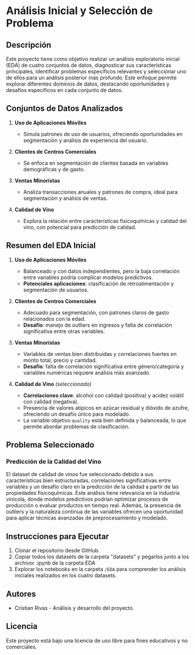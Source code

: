 # Análisis Inicial y Selección de Problema

## Descripción  
Este proyecto tiene como objetivo realizar un análisis exploratorio inicial (EDA) de cuatro conjuntos de datos, diagnosticar sus características principales, identificar problemas específicos relevantes y seleccionar uno de ellos para un análisis posterior más profundo. Este enfoque permite explorar diferentes dominios de datos, destacando oportunidades y desafíos específicos en cada conjunto de datos.

## Conjuntos de Datos Analizados  
1. **Uso de Aplicaciones Móviles**  
   - Simula patrones de uso de usuarios, ofreciendo oportunidades en segmentación y análisis de experiencia del usuario.  

2. **Clientes de Centros Comerciales**  
   - Se enfoca en segmentación de clientes basada en variables demográficas y de gasto.  

3. **Ventas Minoristas**  
   - Analiza transacciones anuales y patrones de compra, ideal para segmentación y análisis de ventas.  

4. **Calidad de Vino**  
   - Explora la relación entre características fisicoquímicas y calidad del vino, con potencial para predicción de calidad.  

## Resumen del EDA Inicial  
1. **Uso de Aplicaciones Móviles**  
   - Balanceado y con datos independientes, pero la baja correlación entre variables podría complicar modelos predictivos.  
   - **Potenciales aplicaciones**: clasificación de retroalimentación y segmentación de usuarios.  

2. **Clientes de Centros Comerciales**  
   - Adecuado para segmentación, con patrones claros de gasto relacionados con la edad.  
   - **Desafío**: manejo de outliers en ingresos y falta de correlación significativa entre otras variables.  

3. **Ventas Minoristas**  
   - Variables de ventas bien distribuidas y correlaciones fuertes en monto total, precio y cantidad.  
   - **Desafío**: falta de correlación significativa entre género/categoría y variables numéricas requiere análisis más avanzado.  

4. **Calidad de Vino** *(seleccionado)*  
   - **Correlaciones clave**: alcohol con calidad (positiva) y acidez volátil con calidad (negativa).  
   - Presencia de valores atípicos en azúcar residual y dióxido de azufre, ofreciendo un desafío único para modelado.  
   - La variable objetivo `quality` está bien definida y balanceada, lo que permite abordar problemas de clasificación.  

## Problema Seleccionado  
### Predicción de la Calidad del Vino  
El dataset de calidad de vinos fue seleccionado debido a sus características bien estructuradas, correlaciones significativas entre variables y un desafío claro en la predicción de la calidad a partir de las propiedades fisicoquímicas. Este análisis tiene relevancia en la industria vinícola, donde modelos predictivos podrían optimizar procesos de producción o evaluar productos en tiempo real. Además, la presencia de outliers y la naturaleza continua de las variables ofrecen una oportunidad para aplicar técnicas avanzadas de preprocesamiento y modelado.

## Instrucciones para Ejecutar  
1. Clonar el repositorio desde GitHub.  
2. Copiar todos los datasets de la carpeta "datasets" y pegarlos junto a los archivor .ipynb de la carpeta EDA
2. Explorar los notebooks en la carpeta `/EDA` para comprender los análisis iniciales realizados en los cuatro datasets.  

## Autores  
- Cristian Rivas - Análisis y desarrollo del proyecto.  

## Licencia  
Este proyecto está bajo una licencia de uso libre para fines educativos y no comerciales.
